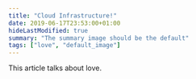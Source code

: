 ```yaml
---
title: "Cloud Infrastructure!"
date: 2019-06-17T23:53:00+01:00
hideLastModified: true
summary: "The summary image should be the default"
tags: ["love", "default_image"]
---
```


This article talks about love. 